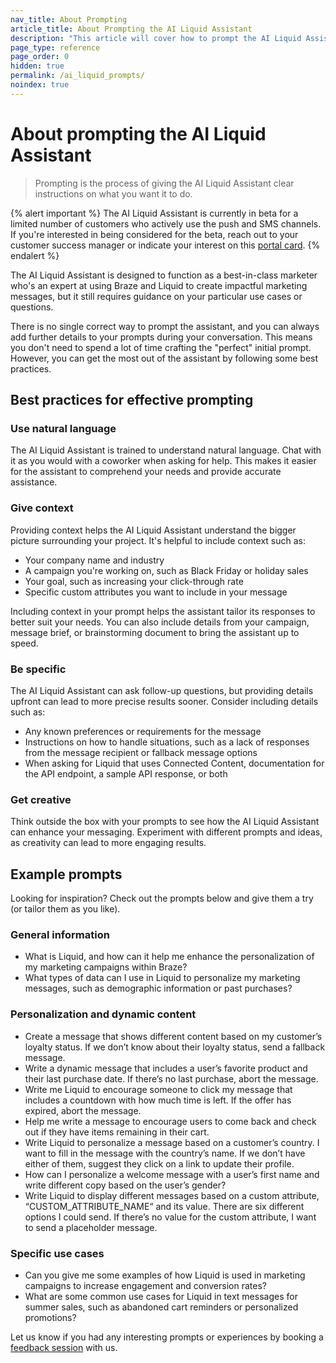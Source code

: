 ```yaml
---
nav_title: About Prompting
article_title: About Prompting the AI Liquid Assistant
description: "This article will cover how to prompt the AI Liquid Assistant, including best practices and example prompts."
page_type: reference
page_order: 0
hidden: true
permalink: /ai_liquid_prompts/
noindex: true
---
```


# About prompting the AI Liquid Assistant

> Prompting is the process of giving the AI Liquid Assistant clear instructions on what you want it to do.

{% alert important %}
The AI Liquid Assistant is currently in beta for a limited number of customers who actively use the push and SMS channels. If you're interested in being considered for the beta, reach out to your customer success manager or indicate your interest on this [portal card](https://braze.productboard.com/entity-detail/features/27273918).
{% endalert %}

The AI Liquid Assistant is designed to function as a best-in-class marketer who's an expert at using Braze and Liquid to create impactful marketing messages, but it still requires guidance on your particular use cases or questions.

There is no single correct way to prompt the assistant, and you can always add further details to your prompts during your conversation. This means you don't need to spend a lot of time crafting the "perfect" initial prompt. However, you can get the most out of the assistant by following some best practices.

## Best practices for effective prompting

### Use natural language

The AI Liquid Assistant is trained to understand natural language. Chat with it as you would with a coworker when asking for help. This makes it easier for the assistant to comprehend your needs and provide accurate assistance.

### Give context

Providing context helps the AI Liquid Assistant understand the bigger picture surrounding your project. It's helpful to include context such as:

- Your company name and industry
- A campaign you're working on, such as Black Friday or holiday sales
- Your goal, such as increasing your click-through rate
- Specific custom attributes you want to include in your message

Including context in your prompt helps the assistant tailor its responses to better suit your needs. You can also include details from your campaign, message brief, or brainstorming document to bring the assistant up to speed.

### Be specific

The AI Liquid Assistant can ask follow-up questions, but providing details upfront can lead to more precise results sooner. Consider including details such as:

- Any known preferences or requirements for the message
- Instructions on how to handle situations, such as a lack of responses from the message recipient or fallback message options
- When asking for Liquid that uses Connected Content, documentation for the API endpoint, a sample API response, or both

### Get creative

Think outside the box with your prompts to see how the AI Liquid Assistant can enhance your messaging. Experiment with different prompts and ideas, as creativity can lead to more engaging results.

## Example prompts

Looking for inspiration? Check out the prompts below and give them a try (or tailor them as you like).

### General information

- What is Liquid, and how can it help me enhance the personalization of my marketing campaigns within Braze?
- What types of data can I use in Liquid to personalize my marketing messages, such as demographic information or past purchases?

### Personalization and dynamic content

- Create a message that shows different content based on my customer’s loyalty status. If we don’t know about their loyalty status, send a fallback message.
- Write a dynamic message that includes a user’s favorite product and their last purchase date. If there’s no last purchase, abort the message.
- Write me Liquid to encourage someone to click my message that includes a countdown with how much time is left. If the offer has expired, abort the message.
- Help me write a message to encourage users to come back and check out if they have items remaining in their cart.
- Write Liquid to personalize a message based on a customer’s country. I want to fill in the message with the country’s name. If we don’t have either of them, suggest they click on a link to update their profile.
- How can I personalize a welcome message with a user’s first name and write different copy based on the user’s gender?
- Write Liquid to display different messages based on a custom attribute, “CUSTOM_ATTRIBUTE_NAME“ and its value. There are six different options I could send. If there’s no value for the custom attribute, I want to send a placeholder message.

### Specific use cases

- Can you give me some examples of how Liquid is used in marketing campaigns to increase engagement and conversion rates?
- What are some common use cases for Liquid in text messages for summer sales, such as abandoned cart reminders or personalized promotions?

Let us know if you had any interesting prompts or experiences by booking a [feedback session](https://research.rallyuxr.com/braze/schedule/clxxhw8em0d071ak4b279553s?channel=share) with us.